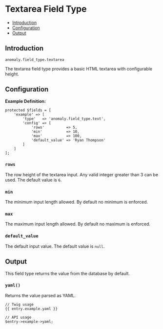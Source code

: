 # Textarea Field Type

- [Introduction](#introduction)
- [Configuration](#configuration)
- [Output](#output)


<a name="introduction"></a>
## Introduction

`anomaly.field_type.textarea`

The textarea field type provides a basic HTML textarea with configurable height.


<a name="configuration"></a>
## Configuration

**Example Definition:**

    protected $fields = [
        'example' => [
            'type'   => 'anomaly.field_type.text',
            'config' => [
                'rows'          => 5,
                'min'           => 10,
                'max'           => 100,
                'default_value' => 'Ryan Thompson'
            ]
        ]
    ];

### `rows`

The row height of the textarea input. Any valid integer greater than 3 can be used. The default value is `6`.

### `min`

The minimum input length allowed. By default no minimum is enforced.

### `max`

The maximum input length allowed. By default no maximum is enforced.

### `default_value`

The default input value. The default value is `null`.


<a name="output"></a>
## Output

This field type returns the value from the database by default.

### `yaml()`

Returns the value parsed as YAML.

    // Twig usage
    {{ entry.example.yaml }}
    
    // API usage
    $entry->example->yaml;
